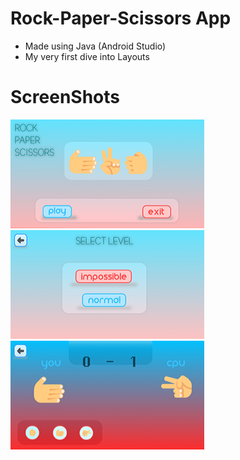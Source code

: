 # Rock-Paper-Scissors App
* Made using Java (Android Studio)
* My very first dive into Layouts

# ScreenShots
![alt text](https://github.com/LuckyCrack/RockPaperScissors/blob/master/ScreenShots/img4.png)
![alt text](https://github.com/LuckyCrack/RockPaperScissors/blob/master/ScreenShots/img3.png)
![alt text](https://github.com/LuckyCrack/RockPaperScissors/blob/master/ScreenShots/img2.png)

